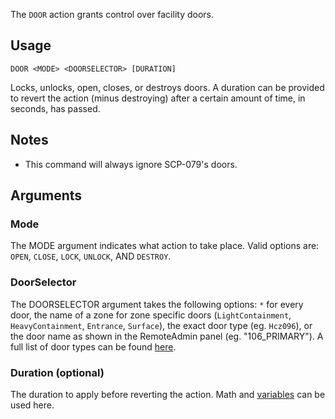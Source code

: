 The `DOOR` action grants control over facility doors.

## Usage
```
DOOR <MODE> <DOORSELECTOR> [DURATION]
```
Locks, unlocks, open, closes, or destroys doors. A duration can be provided to revert the action (minus destroying) after a certain amount of time, in seconds, has passed.

## Notes
* This command will always ignore SCP-079's doors.

## Arguments
### Mode
The MODE argument indicates what action to take place. Valid options are: `OPEN`, `CLOSE`, `LOCK`, `UNLOCK`, AND `DESTROY`.

### DoorSelector
The DOORSELECTOR argument takes the following options: `*` for every door, the name of a zone for zone specific doors (`LightContainment`, `HeavyContainment`, `Entrance`, `Surface`), the exact door type (eg. `Hcz096`), or the door name as shown in the RemoteAdmin panel (eg. "106_PRIMARY"). A full list of door types can be found [here](https://exiled-team.github.io/EXILED/api/Exiled.API.Enums.DoorType.html).

### Duration (optional)
The duration to apply before reverting the action. Math and [variables](https://github.com/Thundermaker300/ScriptedEvents/wiki/Variables) can be used here.